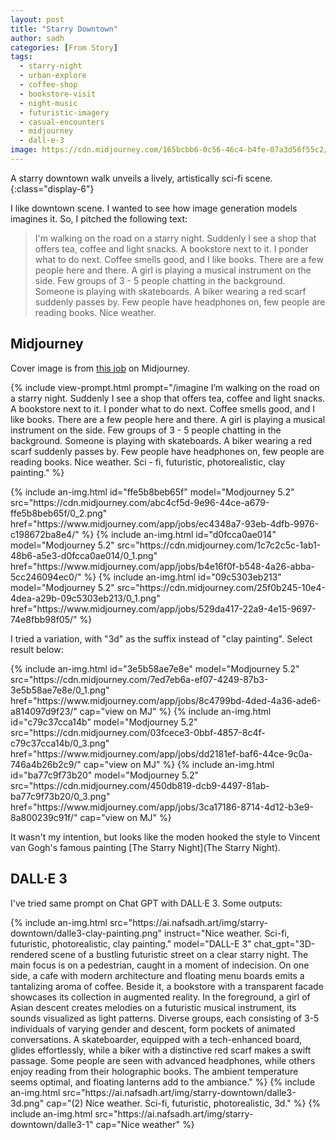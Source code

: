 ```yaml
---
layout: post
title: "Starry Downtown"
author: sadh
categories: [From Story]
tags:
  - starry-night
  - urban-explore
  - coffee-shop
  - bookstore-visit
  - night-music
  - futuristic-imagery
  - casual-encounters
  - midjourney
  - dall-e-3
image: https://cdn.midjourney.com/165bcbb6-0c56-46c4-b4fe-07a3d56f55c2/0_3.png
---
```


A starry downtown walk unveils a lively, artistically sci-fi scene.
{:class="display-6"}

I like downtown scene. I wanted to see how image generation models imagines it.
So, I pitched the following text:  

> I'm walking on the road on a starry night. Suddenly I see a shop that offers
> tea, coffee and light snacks. A bookstore next to it. I ponder what to do next.
> Coffee smells good, and I like books. There are a few people here and there. A
> girl is playing a musical instrument on the side. Few groups of 3 - 5 people
> chatting in the background. Someone is playing with skateboards. A biker
> wearing a red scarf suddenly passes by. Few people have headphones on, few
> people are reading books. Nice weather. 

## Midjourney

Cover image is from [this job](https://www.midjourney.com/app/jobs/f86e4d0b-ba5a-464e-8948-3198d64012ad/) 
on Midjourney.

{% include view-prompt.html 
prompt="/imagine 
I’m walking on the road on a starry night. Suddenly I see a shop that offers 
tea, coffee and light snacks. A bookstore next to it. I ponder what to do next.
Coffee smells good, and I like books. There are a few people here and there. A 
girl is playing a musical instrument on the side. Few groups of 3 - 5 people 
chatting in the background. Someone is playing with skateboards. A biker wearing
a red scarf suddenly passes by. Few people have headphones on, few people are 
reading books. Nice weather.
Sci - fi, futuristic, photorealistic, clay painting."
%}

<div class="row row-cols-1 row-cols-md-3">
{% include an-img.html id="ffe5b8beb65f" model="Modjourney 5.2"
src="https://cdn.midjourney.com/abc4cf5d-9e96-44ce-a679-ffe5b8beb65f/0_2.png"
href="https://www.midjourney.com/app/jobs/ec4348a7-93eb-4dfb-9976-c198672ba8e4/"
%}
{% include an-img.html id="d0fcca0ae014" model="Modjourney 5.2"
src="https://cdn.midjourney.com/1c7c2c5c-1ab1-48b6-a5e3-d0fcca0ae014/0_1.png"
href="https://www.midjourney.com/app/jobs/b4e16f0f-b548-4a26-abba-5cc246094ec0/"
%}
{% include an-img.html id="09c5303eb213" model="Modjourney 5.2"
src="https://cdn.midjourney.com/25f0b245-10e4-4dea-a29b-09c5303eb213/0_1.png"
href="https://www.midjourney.com/app/jobs/529da417-22a9-4e15-9697-74e8fbb98f05/"
%}
</div>

I tried a variation, with "3d" as the suffix instead of "clay painting". Select
result below:

<div class="row row-cols-1 row-cols-md-3">
{% include an-img.html id="3e5b58ae7e8e" model="Modjourney 5.2"
src="https://cdn.midjourney.com/7ed7eb6a-ef07-4249-87b3-3e5b58ae7e8e/0_1.png"
href="https://www.midjourney.com/app/jobs/8c4799bd-4ded-4a36-ade6-a814097d9f23/"
cap="view on MJ" 
%}
{% include an-img.html id="c79c37cca14b" model="Modjourney 5.2"
src="https://cdn.midjourney.com/03fcece3-0bbf-4857-8c4f-c79c37cca14b/0_3.png"
href="https://www.midjourney.com/app/jobs/dd2181ef-baf6-44ce-9c0a-746a4b26b2c9/"
cap="view on MJ" 
%}
{% include an-img.html id="ba77c9f73b20" model="Modjourney 5.2"
src="https://cdn.midjourney.com/450db819-dcb9-4497-81ab-ba77c9f73b20/0_3.png"
href="https://www.midjourney.com/app/jobs/3ca17186-8714-4d12-b3e9-8a800239c91f/"
cap="view on MJ" 
%}
</div>

It wasn't my intention, but looks like the moden hooked the style to Vincent
van Gogh's famous painting [The Starry Night](The Starry Night).

## DALL·E 3

I've tried same prompt on Chat GPT with DALL·E 3. Some outputs:

<div class="row row-cols-1 row-cols-md-3">
{% include an-img.html 
src="https://ai.nafsadh.art/img/starry-downtown/dalle3-clay-painting.png"
instruct="Nice weather. Sci-fi, futuristic, photorealistic, clay painting."
model="DALL-E 3"
chat_gpt="3D-rendered scene of a bustling futuristic street on a clear starry 
night. The main focus is on a pedestrian, caught in a moment of indecision. On 
one side, a cafe with modern architecture and floating menu boards emits a 
tantalizing aroma of coffee. Beside it, a bookstore with a transparent facade
showcases its collection in augmented reality. In the foreground, a girl of 
Asian descent creates melodies on a futuristic musical instrument, its sounds
visualized as light patterns. Diverse groups, each consisting of 3-5 individuals
of varying gender and descent, form pockets of animated conversations. A 
skateboarder, equipped with a tech-enhanced board, glides effortlessly, while a 
biker with a distinctive red scarf makes a swift passage. Some people are seen 
with advanced headphones, while others enjoy 
reading from their holographic books.  
The ambient temperature seems optimal, and
floating lanterns add to the ambiance." 
%}
{% include an-img.html 
src="https://ai.nafsadh.art/img/starry-downtown/dalle3-3d.png"
cap="(2) Nice weather. Sci-fi, futuristic, photorealistic, 3d." 
%}
{% include an-img.html 
src="https://ai.nafsadh.art/img/starry-downtown/dalle3-1"
cap="Nice weather" 
%}
</div>
